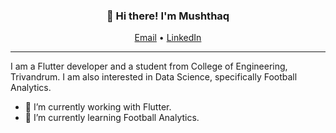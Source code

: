 <h3 align="center">👋 Hi there! I'm Mushthaq</h3>
<p align="center">
  <a href="mailto:pcmushthaq@gmail.com">Email</a> •
  <a href="https://www.linkedin.com/in/pcmushthaq/">LinkedIn</a> 
  
</p>

---


I am a Flutter developer and a student from College of Engineering, Trivandrum. I am also interested in Data Science, specifically Football Analytics.


- 🔭 I’m currently working with Flutter.
- 🌱 I’m currently learning Football Analytics.


<!--
### Languages and Tools
<img align="left" alt=“Flutter” width="26px" src="https://www.vectorlogo.zone/logos/flutterio/flutterio-icon.svg" />
<img align="left" alt=“Firebase” width="26px" src="https://www.vectorlogo.zone/logos/firebase/firebase-icon.svg" />
<img align="left" alt=“Dart” width="26px" src="https://www.vectorlogo.zone/logos/dartlang/dartlang-icon.svg" />
<img height="26" width="26" src="https://unpkg.com/simple-icons@v5/icons/visualstudiocode.svg" />
-->
